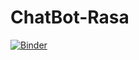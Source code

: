 # ChatBot-Rasa

[![Binder](https://mybinder.org/badge_logo.svg)](https://mybinder.org/v2/gh/sthefany-mp4/ChatBot-Rasa/HEAD)
